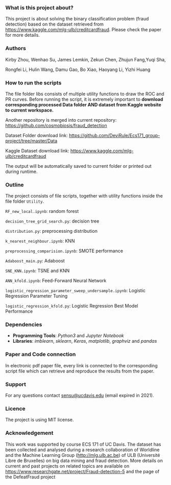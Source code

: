 ### What is this project about?
This project is about solving the binary classification problem (fraud detection) based on the dataset retrieved from https://www.kaggle.com/mlg-ulb/creditcardfraud. Please check the paper for more details.

### Authors
Kirby Zhou, Wenhao Su, James Lemkin, Zekun Chen, Zhujun Fang,Yuqi Sha, 

Rongfei Li, Hulin Wang, Damu Gao, Bo Xiao, Haoyang Li, Yizhi Huang

### How to run the scripts
The file folder libs consists of multiple utility functions to draw the ROC and PR curves.
Before running the script, it is extremely important to **download corresponding processed Data folder AND dataset from Kaggle website to current workspace.**

Another repository is merged into current repository:  https://github.com/cosmobiosis/fraud_detection

Dataset Folder download link: https://github.com/DeviRule/Ecs171_group-project/tree/master/Data

Kaggle Dataset download link: https://www.kaggle.com/mlg-ulb/creditcardfraud

The output will be automatically saved to current folder or printed out during runtime.

### Outline
The project consists of file scripts, together with utility functions inside the file folder ```Utility```.

```RF_new_local.ipynb```: random forest

```decision_tree_grid_search.py```: decision tree

```distribution.py```: preprocessing distribution

```k_nearest_neighbour.ipynb```: KNN

```preprocessing_comparision.ipynb```: SMOTE performance

```Adaboost_main.py```: Adaboost

```SNE_KNN.ipynb```: TSNE and KNN

```ANN_kfold.ipynb```: Feed-Forward Neural Network

```logistic_regression_parameter_sweep_undersample.ipynb```: Logistic Regression Parameter Tuning

```logistic_regression_kfold.py```: Logistic Regression Best Model Performance

### Dependencies
+ **Programming Tools**: *Python3* and *Jupyter Notebook*
+ **Libraries**: *imblearn*, *sklearn*, *Keras*, *matplotlib*, *graphviz* and *pandas*

### Paper and Code connection
In electronic pdf paper file, every link is connected to the corresponding script file which can retrieve and reproduce the results from the paper.

### Support
For any questions contact sensu@ucdavis.edu (email expired in 2021).

### Licence
The project is using MIT license.

### Acknowledgement
This work was supported by course ECS 171 of UC Davis.
The dataset has been collected and analysed during a research collaboration of Worldline and the Machine Learning Group (http://mlg.ulb.ac.be) of ULB (Université Libre de Bruxelles) on big data mining and fraud detection. More details on current and past projects on related topics are available on https://www.researchgate.net/project/Fraud-detection-5 and the page of the DefeatFraud project






